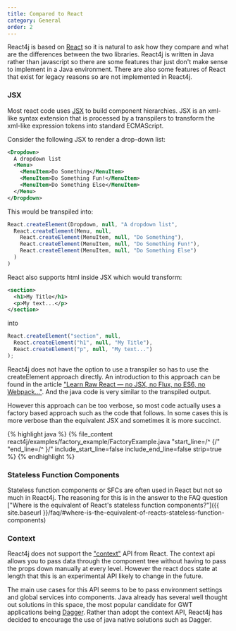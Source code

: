 ```yaml
---
title: Compared to React
category: General
order: 2
---
```


React4j is based on [React](https://reactjs.org) so it is natural to ask how they compare and
what are the differences between the two libraries. React4j is written in Java rather than
javascript so there are some features thar just don't make sense to implement in a Java
environment. There are also some features of React that exist for legacy reasons so are not
implemented in React4j.

### JSX

Most react code uses [JSX](https://facebook.github.io/jsx/) to build component hierarchies. JSX is an xml-like
syntax extension that is processed by a transpilers to transform the xml-like expression tokens into standard
ECMAScript.

Consider the following JSX to render a drop-down list:

```xml
<Dropdown>
  A dropdown list
  <Menu>
    <MenuItem>Do Something</MenuItem>
    <MenuItem>Do Something Fun!</MenuItem>
    <MenuItem>Do Something Else</MenuItem>
  </Menu>
</Dropdown>
```

This would be transpiled into:

```javascript
React.createElement(Dropdown, null, "A dropdown list",
  React.createElement(Menu, null,
    React.createElement(MenuItem, null, "Do Something"),
    React.createElement(MenuItem, null, "Do Something Fun!"),
    React.createElement(MenuItem, null, "Do Something Else")
  )
)
```

React also supports html inside JSX which would transform:

```xml
<section>
  <h1>My Title</h1>
  <p>My text...</p>
</section>
```

into

```javascript
React.createElement("section", null,
  React.createElement("h1", null, "My Title"),
  React.createElement("p", null, "My text...")
);
```

React4j does not have the option to use a transpiler so has to use the createElement approach directly. An
introduction to this approach can be found in the article
["Learn Raw React — no JSX, no Flux, no ES6, no Webpack..."](http://jamesknelson.com/learn-raw-react-no-jsx-flux-es6-webpack/).
And the java code is very similar to the transpiled output.

However this approach can be too verbose, so most code actually uses a factory based approach such as the code
that follows. In some cases this is more verbose than the equivalent JSX and sometimes it is more succinct.

<div class="example">
{% highlight java %}
{% file_content react4j/examples/factory_example/FactoryExample.java "start_line=/^  {/" "end_line=/^  }/" include_start_line=false include_end_line=false strip=true %}
{% endhighlight %}
</div>

### Stateless Function Components

Stateless function components or SFCs are often used in React but not so much in React4j. The reasoning for this is
in the answer to the FAQ question ["Where is the equivalent of React's stateless function components?"]({{ site.baseurl }}/faq/#where-is-the-equivalent-of-reacts-stateless-function-components)

### Context

React4j does not support the ["context"](https://reactjs.org/docs/context.html) API from React. The context api
allows you to pass data through the component tree without having to pass the props down manually at every level.
However the react docs state at length that this is an experimental API likely to change in the future.

The main use cases for this API seems to be to pass environment settings and global services into components.
Java already has several well thought out solutions in this space, the most popular candidate for GWT applications
being [Dagger](https://google.github.io/dagger/). Rather than adopt the context API, React4j has decided to encourage
the use of java native solutions such as Dagger.
